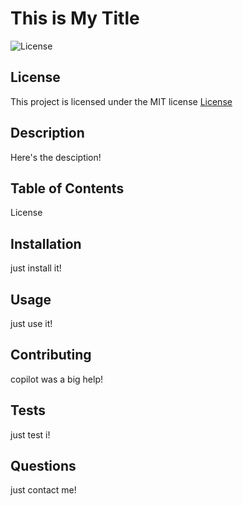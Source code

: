 # This is My Title

  ![License](https://img.shields.io/badge/License-MIT-blue.svg)
  ## License
  
  This project is licensed under the MIT license
  [License](https://opensource.org/licenses/MIT)
  ## Description 
Here's the desciption!

  ## Table of Contents 
License

  ## Installation 
just install it!

  ## Usage 
just use it!

  ## Contributing 
copilot was a big help!

  ## Tests 
just test i!

  ## Questions 
just contact me!

   